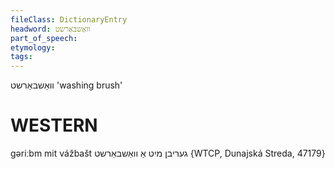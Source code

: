 ```yaml
---
fileClass: DictionaryEntry
headword: וואַשבאַרשט
part_of_speech: 
etymology: 
tags: 
---
```

וואַשבאַרשט
'washing brush'

WESTERN
========

gəriːbm mit vážbašt געריבן מיט אַ וואַשבאַרשט {WTCP, Dunajská Streda, 47179}
